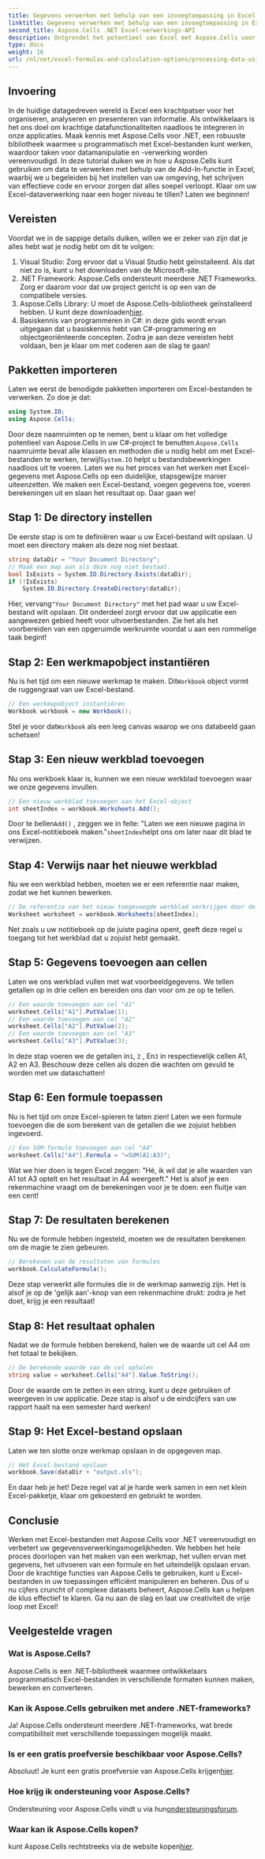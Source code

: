 ```yaml
---
title: Gegevens verwerken met behulp van een invoegtoepassing in Excel
linktitle: Gegevens verwerken met behulp van een invoegtoepassing in Excel
second_title: Aspose.Cells .NET Excel-verwerkings-API
description: Ontgrendel het potentieel van Excel met Aspose.Cells voor .NET. Leer stapsgewijs hoe u gegevens verwerkt met behulp van krachtige invoegtoepassingen.
type: docs
weight: 16
url: /nl/net/excel-formulas-and-calculation-options/processing-data-using-add-in-function/
---
```

## Invoering
In de huidige datagedreven wereld is Excel een krachtpatser voor het organiseren, analyseren en presenteren van informatie. Als ontwikkelaars is het ons doel om krachtige datafunctionaliteiten naadloos te integreren in onze applicaties. Maak kennis met Aspose.Cells voor .NET, een robuuste bibliotheek waarmee u programmatisch met Excel-bestanden kunt werken, waardoor taken voor datamanipulatie en -verwerking worden vereenvoudigd. In deze tutorial duiken we in hoe u Aspose.Cells kunt gebruiken om data te verwerken met behulp van de Add-In-functie in Excel, waarbij we u begeleiden bij het instellen van uw omgeving, het schrijven van effectieve code en ervoor zorgen dat alles soepel verloopt. Klaar om uw Excel-dataverwerking naar een hoger niveau te tillen? Laten we beginnen!
## Vereisten
Voordat we in de sappige details duiken, willen we er zeker van zijn dat je alles hebt wat je nodig hebt om dit te volgen:
1. Visual Studio: Zorg ervoor dat u Visual Studio hebt geïnstalleerd. Als dat niet zo is, kunt u het downloaden van de Microsoft-site.
2. .NET Framework: Aspose.Cells ondersteunt meerdere .NET Frameworks. Zorg er daarom voor dat uw project gericht is op een van de compatibele versies.
3.  Aspose.Cells Library: U moet de Aspose.Cells-bibliotheek geïnstalleerd hebben. U kunt deze downloaden[hier](https://releases.aspose.com/cells/net/).
4. Basiskennis van programmeren in C#: in deze gids wordt ervan uitgegaan dat u basiskennis hebt van C#-programmering en objectgeoriënteerde concepten.
Zodra je aan deze vereisten hebt voldaan, ben je klaar om met coderen aan de slag te gaan!
## Pakketten importeren
Laten we eerst de benodigde pakketten importeren om Excel-bestanden te verwerken. Zo doe je dat:
```csharp
using System.IO;
using Aspose.Cells;
```
 Door deze naamruimten op te nemen, bent u klaar om het volledige potentieel van Aspose.Cells in uw C#-project te benutten.`Aspose.Cells` naamruimte bevat alle klassen en methoden die u nodig hebt om met Excel-bestanden te werken, terwijl`System.IO` helpt u bestandsbewerkingen naadloos uit te voeren.
Laten we nu het proces van het werken met Excel-gegevens met Aspose.Cells op een duidelijke, stapsgewijze manier uiteenzetten. We maken een Excel-bestand, voegen gegevens toe, voeren berekeningen uit en slaan het resultaat op. Daar gaan we!
## Stap 1: De directory instellen
De eerste stap is om te definiëren waar u uw Excel-bestand wilt opslaan. U moet een directory maken als deze nog niet bestaat.
```csharp
string dataDir = "Your Document Directory";
// Maak een map aan als deze nog niet bestaat.
bool IsExists = System.IO.Directory.Exists(dataDir);
if (!IsExists)
    System.IO.Directory.CreateDirectory(dataDir);
```
 Hier, vervang`"Your Document Directory"` met het pad waar u uw Excel-bestand wilt opslaan. Dit onderdeel zorgt ervoor dat uw applicatie een aangewezen gebied heeft voor uitvoerbestanden. Zie het als het voorbereiden van een opgeruimde werkruimte voordat u aan een rommelige taak begint!
## Stap 2: Een werkmapobject instantiëren
 Nu is het tijd om een nieuwe werkmap te maken. Dit`Workbook` object vormt de ruggengraat van uw Excel-bestand.
```csharp
// Een werkmapobject instantiëren
Workbook workbook = new Workbook();
```
 Stel je voor dat`Workbook` als een leeg canvas waarop we ons databeeld gaan schetsen!
## Stap 3: Een nieuw werkblad toevoegen
Nu ons werkboek klaar is, kunnen we een nieuw werkblad toevoegen waar we onze gegevens invullen.
```csharp
// Een nieuw werkblad toevoegen aan het Excel-object
int sheetIndex = workbook.Worksheets.Add();
```
 Door te bellen`Add()` , zeggen we in feite: "Laten we een nieuwe pagina in ons Excel-notitieboek maken."`sheetIndex`helpt ons om later naar dit blad te verwijzen.
## Stap 4: Verwijs naar het nieuwe werkblad
Nu we een werkblad hebben, moeten we er een referentie naar maken, zodat we het kunnen bewerken.
```csharp
// De referentie van het nieuw toegevoegde werkblad verkrijgen door de index van het werkblad door te geven
Worksheet worksheet = workbook.Worksheets[sheetIndex];
```
Net zoals u uw notitieboek op de juiste pagina opent, geeft deze regel u toegang tot het werkblad dat u zojuist hebt gemaakt.
## Stap 5: Gegevens toevoegen aan cellen
Laten we ons werkblad vullen met wat voorbeeldgegevens. We tellen getallen op in drie cellen en bereiden ons dan voor om ze op te tellen.
```csharp
// Een waarde toevoegen aan cel "A1"
worksheet.Cells["A1"].PutValue(1);
// Een waarde toevoegen aan cel "A2"
worksheet.Cells["A2"].PutValue(2);
// Een waarde toevoegen aan cel "A3"
worksheet.Cells["A3"].PutValue(3);
```
 In deze stap voeren we de getallen in`1`, `2` , En`3` in respectievelijk cellen A1, A2 en A3. Beschouw deze cellen als dozen die wachten om gevuld te worden met uw dataschatten!
## Stap 6: Een formule toepassen
Nu is het tijd om onze Excel-spieren te laten zien! Laten we een formule toevoegen die de som berekent van de getallen die we zojuist hebben ingevoerd.
```csharp
// Een SOM-formule toevoegen aan cel "A4"
worksheet.Cells["A4"].Formula = "=SUM(A1:A3)";
```
Wat we hier doen is tegen Excel zeggen: "Hé, ik wil dat je alle waarden van A1 tot A3 optelt en het resultaat in A4 weergeeft." Het is alsof je een rekenmachine vraagt om de berekeningen voor je te doen: een fluitje van een cent!
## Stap 7: De resultaten berekenen
Nu we de formule hebben ingesteld, moeten we de resultaten berekenen om de magie te zien gebeuren.
```csharp
// Berekenen van de resultaten van formules
workbook.CalculateFormula();
```
Deze stap verwerkt alle formules die in de werkmap aanwezig zijn. Het is alsof je op de 'gelijk aan'-knop van een rekenmachine drukt: zodra je het doet, krijg je een resultaat!
## Stap 8: Het resultaat ophalen
Nadat we de formule hebben berekend, halen we de waarde uit cel A4 om het totaal te bekijken.
```csharp
// De berekende waarde van de cel ophalen
string value = worksheet.Cells["A4"].Value.ToString();
```
Door de waarde om te zetten in een string, kunt u deze gebruiken of weergeven in uw applicatie. Deze stap is alsof u de eindcijfers van uw rapport haalt na een semester hard werken!
## Stap 9: Het Excel-bestand opslaan
Laten we ten slotte onze werkmap opslaan in de opgegeven map.
```csharp
// Het Excel-bestand opslaan
workbook.Save(dataDir + "output.xls");
```
En daar heb je het! Deze regel vat al je harde werk samen in een net klein Excel-pakketje, klaar om gekoesterd en gebruikt te worden.
## Conclusie
Werken met Excel-bestanden met Aspose.Cells voor .NET vereenvoudigt en verbetert uw gegevensverwerkingsmogelijkheden. We hebben het hele proces doorlopen van het maken van een werkmap, het vullen ervan met gegevens, het uitvoeren van een formule en het uiteindelijk opslaan ervan. Door de krachtige functies van Aspose.Cells te gebruiken, kunt u Excel-bestanden in uw toepassingen efficiënt manipuleren en beheren. Dus of u nu cijfers cruncht of complexe datasets beheert, Aspose.Cells kan u helpen de klus effectief te klaren. Ga nu aan de slag en laat uw creativiteit de vrije loop met Excel!
## Veelgestelde vragen
### Wat is Aspose.Cells?
Aspose.Cells is een .NET-bibliotheek waarmee ontwikkelaars programmatisch Excel-bestanden in verschillende formaten kunnen maken, bewerken en converteren.
### Kan ik Aspose.Cells gebruiken met andere .NET-frameworks?
Ja! Aspose.Cells ondersteunt meerdere .NET-frameworks, wat brede compatibiliteit met verschillende toepassingen mogelijk maakt.
### Is er een gratis proefversie beschikbaar voor Aspose.Cells?
 Absoluut! Je kunt een gratis proefversie van Aspose.Cells krijgen[hier](https://releases.aspose.com/).
### Hoe krijg ik ondersteuning voor Aspose.Cells?
 Ondersteuning voor Aspose.Cells vindt u via hun[ondersteuningsforum](https://forum.aspose.com/c/cells/9).
### Waar kan ik Aspose.Cells kopen?
 kunt Aspose.Cells rechtstreeks via de website kopen[hier](https://purchase.aspose.com/buy).